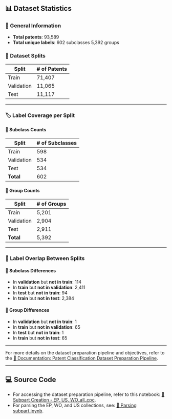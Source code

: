 ## 📊 Dataset Statistics

### 🧾 General Information
- **Total patents**: 93,589  
- **Total unique labels**: 602 subclasses 5,392 groups 

### 📁 Dataset Splits
| Split       | # of Patents |
|-------------|--------------|
| Train       | 71,407       |
| Validation  | 11,065       |
| Test        | 11,117       |

---

### 🏷️ Label Coverage per Split

#### 🔹 Subclass Counts
| Split       | # of Subclasses |
|-------------|-----------------|
| Train       | 598             |
| Validation  | 534             |
| Test        | 534             |
| **Total**   | 602             |

#### 🔹 Group Counts
| Split       | # of Groups     |
|-------------|-----------------|
| Train       | 5,201           |
| Validation  | 2,904           |
| Test        | 2,911           |
| **Total**   | 5,392           |

---

### 🔄 Label Overlap Between Splits

#### 📌 Subclass Differences
- In **validation** but **not in train**: 114  
- In **train** but **not in validation**: 2,411  
- In **test** but **not in train**: 94  
- In **train** but **not in test**: 2,384  

#### 📌 Group Differences
- In **validation** but **not in train**: 1  
- In **train** but **not in validation**: 65  
- In **test** but **not in train**: 1  
- In **train** but **not in test**: 65  

---

For more details on the dataset preparation pipeline and objectives, refer to the [📄 Documentation: Patent Classification Dataset Preparation Pipeline](https://github.com/cs1msa/WPIplus/tree/main/Collection%20Verticals%20(subsets)/%23HelloWorldSample2).

---

## 💻 Source Code

- For accessing the dataset preparation pipeline, refer to this notebook: [📄 Subpart Creation - EP, US, WO_all_cpc](https://github.com/cs1msa/WPIplus/blob/main/Collection%20Verticals%20(subsets)/Source%20Code/Subpart%20Creation%20-%20EP%2C%20US%2C%20WO_all_cpc.ipynb).
- For parsing the EP, WO, and US collections, see: [📄 Parsing subpart.ipynb](https://github.com/cs1msa/WPIplus/blob/main/Collection%20Verticals%20(subsets)/Source%20Code/Parsing%20subpart.ipynb).
